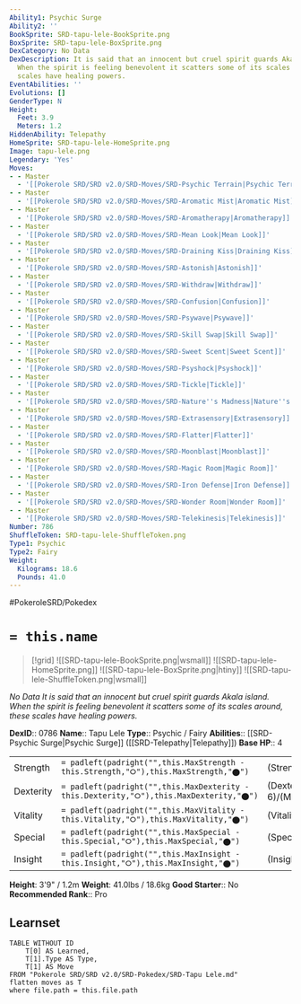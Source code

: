 ```yaml
---
Ability1: Psychic Surge
Ability2: ''
BookSprite: SRD-tapu-lele-BookSprite.png
BoxSprite: SRD-tapu-lele-BoxSprite.png
DexCategory: No Data
DexDescription: It is said that an innocent but cruel spirit guards Akala island.
  When the spirit is feeling benevolent it scatters some of its scales around, these
  scales have healing powers.
EventAbilities: ''
Evolutions: []
GenderType: N
Height:
  Feet: 3.9
  Meters: 1.2
HiddenAbility: Telepathy
HomeSprite: SRD-tapu-lele-HomeSprite.png
Image: tapu-lele.png
Legendary: 'Yes'
Moves:
- - Master
  - '[[Pokerole SRD/SRD v2.0/SRD-Moves/SRD-Psychic Terrain|Psychic Terrain]]'
- - Master
  - '[[Pokerole SRD/SRD v2.0/SRD-Moves/SRD-Aromatic Mist|Aromatic Mist]]'
- - Master
  - '[[Pokerole SRD/SRD v2.0/SRD-Moves/SRD-Aromatherapy|Aromatherapy]]'
- - Master
  - '[[Pokerole SRD/SRD v2.0/SRD-Moves/SRD-Mean Look|Mean Look]]'
- - Master
  - '[[Pokerole SRD/SRD v2.0/SRD-Moves/SRD-Draining Kiss|Draining Kiss]]'
- - Master
  - '[[Pokerole SRD/SRD v2.0/SRD-Moves/SRD-Astonish|Astonish]]'
- - Master
  - '[[Pokerole SRD/SRD v2.0/SRD-Moves/SRD-Withdraw|Withdraw]]'
- - Master
  - '[[Pokerole SRD/SRD v2.0/SRD-Moves/SRD-Confusion|Confusion]]'
- - Master
  - '[[Pokerole SRD/SRD v2.0/SRD-Moves/SRD-Psywave|Psywave]]'
- - Master
  - '[[Pokerole SRD/SRD v2.0/SRD-Moves/SRD-Skill Swap|Skill Swap]]'
- - Master
  - '[[Pokerole SRD/SRD v2.0/SRD-Moves/SRD-Sweet Scent|Sweet Scent]]'
- - Master
  - '[[Pokerole SRD/SRD v2.0/SRD-Moves/SRD-Psyshock|Psyshock]]'
- - Master
  - '[[Pokerole SRD/SRD v2.0/SRD-Moves/SRD-Tickle|Tickle]]'
- - Master
  - '[[Pokerole SRD/SRD v2.0/SRD-Moves/SRD-Nature''s Madness|Nature''s Madness]]'
- - Master
  - '[[Pokerole SRD/SRD v2.0/SRD-Moves/SRD-Extrasensory|Extrasensory]]'
- - Master
  - '[[Pokerole SRD/SRD v2.0/SRD-Moves/SRD-Flatter|Flatter]]'
- - Master
  - '[[Pokerole SRD/SRD v2.0/SRD-Moves/SRD-Moonblast|Moonblast]]'
- - Master
  - '[[Pokerole SRD/SRD v2.0/SRD-Moves/SRD-Magic Room|Magic Room]]'
- - Master
  - '[[Pokerole SRD/SRD v2.0/SRD-Moves/SRD-Iron Defense|Iron Defense]]'
- - Master
  - '[[Pokerole SRD/SRD v2.0/SRD-Moves/SRD-Wonder Room|Wonder Room]]'
- - Master
  - '[[Pokerole SRD/SRD v2.0/SRD-Moves/SRD-Telekinesis|Telekinesis]]'
Number: 786
ShuffleToken: SRD-tapu-lele-ShuffleToken.png
Type1: Psychic
Type2: Fairy
Weight:
  Kilograms: 18.6
  Pounds: 41.0
---
```


#PokeroleSRD/Pokedex

# `= this.name`

> [!grid]
> ![[SRD-tapu-lele-BookSprite.png|wsmall]]
> ![[SRD-tapu-lele-HomeSprite.png]]
> ![[SRD-tapu-lele-BoxSprite.png|htiny]]
> ![[SRD-tapu-lele-ShuffleToken.png|wsmall]]


*No Data*
*It is said that an innocent but cruel spirit guards Akala island. When the spirit is feeling benevolent it scatters some of its scales around, these scales have healing powers.*

**DexID**:: 0786
**Name**:: Tapu Lele
**Type**:: Psychic / Fairy
**Abilities**:: [[SRD-Psychic Surge|Psychic Surge]] ([[SRD-Telepathy|Telepathy]])
**Base HP**:: 4

|           |                                                                                        |                                          |
| --------- | -------------------------------------------------------------------------------------- | ---------------------------------------- |
| Strength  | `= padleft(padright("",this.MaxStrength - this.Strength,"⭘"),this.MaxStrength,"⬤")`    | (Strength::5)/(MaxStrength::5)   |
| Dexterity | `= padleft(padright("",this.MaxDexterity - this.Dexterity,"⭘"),this.MaxDexterity,"⬤")` | (Dexterity:: 6)/(MaxDexterity::6) |
| Vitality  | `= padleft(padright("",this.MaxVitality - this.Vitality,"⭘"),this.MaxVitality,"⬤")`    | (Vitality::5)/(MaxVitality::5)   |
| Special   | `= padleft(padright("",this.MaxSpecial - this.Special,"⭘"),this.MaxSpecial,"⬤")`       | (Special::7)/(MaxSpecial::7)     |
| Insight   | `= padleft(padright("",this.MaxInsight - this.Insight,"⭘"),this.MaxInsight,"⬤")`       | (Insight::6)/(MaxInsight::6)     |

**Height**: 3'9" / 1.2m
**Weight**: 41.0lbs / 18.6kg
**Good Starter**:: No
**Recommended Rank**:: Pro

## Learnset

```dataview
TABLE WITHOUT ID
    T[0] AS Learned,
    T[1].Type AS Type,
    T[1] AS Move
FROM "Pokerole SRD/SRD v2.0/SRD-Pokedex/SRD-Tapu Lele.md"
flatten moves as T
where file.path = this.file.path
```
